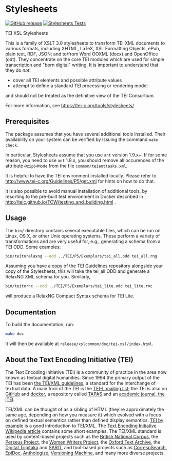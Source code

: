 # Stylesheets

[![GitHub release](https://img.shields.io/github/release/TEIC/Stylesheets.svg)](https://github.com/TEIC/Stylesheets/releases)
[![Stylesheets Tests](https://github.com/TEIC/Stylesheets/actions/workflows/test.yml/badge.svg)](https://github.com/TEIC/Stylesheets/actions/workflows/test.yml)

TEI XSL Stylesheets

This is a family of XSLT 3.0 stylesheets to transform TEI XML documents to various formats, including XHTML, LaTeX, XSL Formatting Objects, ePub, plain text, RDF, JSON; and to/from Word OOXML (docx) and OpenOffice (odt).  They concentrate on the core TEI modules which are used for simple transcription and "born digital" writing. It is important to understand that they do _not_:

*   cover all TEI elements and possible attribute values
*   attempt to define a standard TEI processing or rendering model

and should not be treated as the definitive view of the TEI Consortium.

For more information, see https://tei-c.org/tools/stylesheets/

## Prerequisites
The package assumes that you have several additional tools installed. Their availability on your system can be verified by issuing the command `make check`.

In particular, Stylesheets assume that you use `ant` version 1.9.x+. If for some reason, you need to use `ant` 1.8.x, you should remove all occurences of the attribute `@zip64Mode` from the file `common/teianttasks.xml`.

It is helpful to have the TEI environment installed locally. Please refer to http://www.tei-c.org/Guidelines/P5/get.xml for hints on how to do that.

It is also possible to avoid manual installation of additional tools, by resorting to the pre-built test environment in Docker described in http://teic.github.io/TCW/testing_and_building.html .

## Usage
The `bin/` directory contains several executable files, which can be run on Linux, OS X, or other Unix operating systems. These perform a variety of transformations and are very useful for, e.g., generating a schema from a TEI ODD. Some examples:
```bash
bin/teitorelaxng --odd ../TEI/P5/Exemplars/tei_all.odd tei_all.rng
```
Assuming you have a copy of the TEI Guidelines repository alongside your copy of the Stylesheets, this will take the tei_all ODD and generate a RelaxNG XML schema for you. Similarly,
```bash
bin/teitornc --odd ../TEI/P5/Exemplars/tei_lite.odd tei_lite.rnc
```
will produce a RelaxNG Compact Syntax schema for TEI Lite.

## Documentation

To build the documentation, run:

```bash
make doc
```

It will then be available at `release/xslcommon/doc/tei-xsl/index.html`.


## About the Text Encoding Initiative (TEI)

The Text Encoding Initiative (TEI) is a community of practice in the area now known as textual digital humanities. Since 1994 
the primary output of the TEI has been [the TEI/XML guidelines](https://www.tei-c.org/release/doc/tei-p5-doc/en/html/index.html), a standard for the interchange of textual data. A main focii of the TEI is the [TEI-L mailing list](https://listserv.brown.edu/cgi-bin/wa?A1=ind1904&L=TEI-L); the TEI is also on [GitHub](https://github.com/TEIC/TEI) and [docker](https://hub.docker.com/u/teic), a repository called [TAPAS](https://tapasproject.org/) and an [academic journal, the jTEI](https://journals.openedition.org/jtei/). 

TEI/XML can be thought of as a sibling of HTML (they're approximately the same age, depending on how you measure it) which evolved with a focus on defined textual semantics rather than defined display semantics.  [TEI by example](https://teibyexample.org/) is a good introduction to TEI/XML.
The [Text Encoding Initiative Wikipedia article](https://en.wikipedia.org/wiki/Text_Encoding_Initiative) contains some short examples. 
The TEI/XML standard is used by content-based projects such as 
the [British National Corpus](http://www.natcorp.ox.ac.uk), 
the [Perseus Project](http://www.perseus.tufts.edu/), 
the [Women Writers Project](http://www.wwp.northeastern.edu/), 
the [Oxford Text Archive](http://ota.ox.ac.uk/), 
the [Digital Tripitaka](https://journals.tdl.org/jodi/index.php/jodi/article/view/84/83) and 
[SARIT](http://sarit.indology.info/),
and tool-based projects such as 
[CorrespSearch](https://correspsearch.net/),  
[EpiDoc](http://epidoc.sourceforge.net/), 
[Anthologize](http://anthologize.org/), 
[Versioning Machine](http://v-machine.org/), 
and many more diverse projects.
